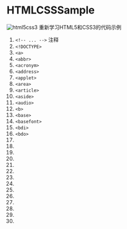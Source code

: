 # HTMLCSSSample
![html5css3](https://timgsa.baidu.com/timg?image&quality=80&size=b9999_10000&sec=1495797215189&di=041a6d50f496dae65a7eff39317f84da&imgtype=0&src=http%3A%2F%2Fwww.youjoys.com%2Fuploads%2Fallimg%2F141110%2F0151403062-1.jpg)
重新学习HTML5和CSS3的代码示例

1. `<!-- ... -->` 注释
2. `<!DOCTYPE>`
3. `<a>`
4. `<abbr>`
5. `<acronym>`
6. `<address>`
7. `<applet>`
8. `<area>`
9. `<article>`
10. `<aside>`
11. `<audio>`
12. `<b>`
13. `<base>`
14. `<basefont>`
15. `<bdi>`
16. `<bdo>`
17. 
18. 
19. 
20. 
21. 
22. 
23. 
24. 
25. 
26. 
27. 
28. 
29. 
30. 